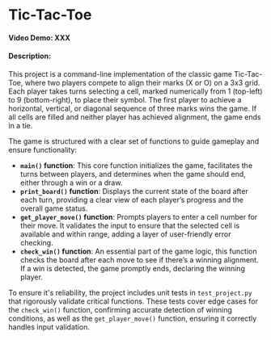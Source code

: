 # Tic-Tac-Toe

#### Video Demo: XXX

#### Description:

This project is a command-line implementation of the classic game Tic-Tac-Toe, where two players compete to align their marks (X or O) on a 3x3 grid. Each player takes turns selecting a cell, marked numerically from 1 (top-left) to 9 (bottom-right), to place their symbol. The first player to achieve a horizontal, vertical, or diagonal sequence of three marks wins the game. If all cells are filled and neither player has achieved alignment, the game ends in a tie.

The game is structured with a clear set of functions to guide gameplay and ensure functionality:

- **`main()` function**: This core function initializes the game, facilitates the turns between players, and determines when the game should end, either through a win or a draw.
- **`print_board()` function**: Displays the current state of the board after each turn, providing a clear view of each player’s progress and the overall game status.
- **`get_player_move()` function**: Prompts players to enter a cell number for their move. It validates the input to ensure that the selected cell is available and within range, adding a layer of user-friendly error checking.
- **`check_win()` function**: An essential part of the game logic, this function checks the board after each move to see if there’s a winning alignment. If a win is detected, the game promptly ends, declaring the winning player.

To ensure it's reliability, the project includes unit tests in `test_project.py` that rigorously validate critical functions. These tests cover edge cases for the `check_win()` function, confirming accurate detection of winning conditions, as well as the `get_player_move()` function, ensuring it correctly handles input validation.
